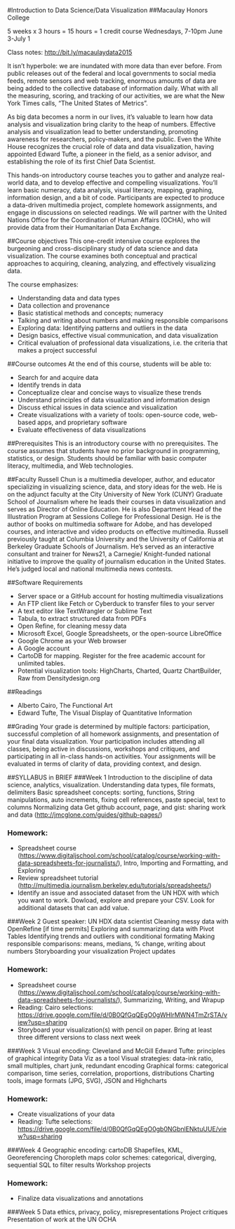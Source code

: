 #Introduction to Data Science/Data Visualization
##Macaulay Honors College

5 weeks x 3 hours = 15 hours = 1 credit course
Wednesdays, 7-10pm
June 3-July 1

Class notes: http://bit.ly/macaulaydata2015

It isn’t hyperbole: we are inundated with more data than ever before. From public releases out of the federal and local governments to social media feeds, remote sensors and web tracking, enormous amounts of data are being added to the collective database of information daily. What with all the measuring, scoring, and tracking of our activities, we are what the New York Times calls, “The United States of Metrics”. 

As big data becomes a norm in our lives, it’s valuable to learn how data analysis and visualization bring clarity to the heap of numbers. Effective analysis and visualization lead to better understanding, promoting awareness for researchers, policy-makers, and the public. Even the White House recognizes the crucial role of data and data visualization, having appointed Edward Tufte, a pioneer in the field, as a senior advisor, and establishing the role of its first Chief Data Scientist.

This hands-on introductory course teaches you to gather and analyze real-world data, and to develop effective and compelling visualizations. You’ll learn basic numeracy, data analysis, visual literacy, mapping, graphing, information design, and a bit of code. Participants are expected to produce a data-driven multimedia project, complete homework assignments, and engage in discussions on selected readings. We will partner with the United Nations Office for the Coordination of Human Affairs (OCHA), who will provide data from their Humanitarian Data Exchange. 

##Course objectives
This one-credit intensive course explores the burgeoning and cross-disciplinary study of data science and data visualization. The course examines both conceptual and practical approaches to acquiring, cleaning, analyzing, and effectively visualizing data.

The course emphasizes:
* Understanding data and data types
* Data collection and provenance
* Basic statistical methods and concepts; numeracy
* Talking and writing about numbers and making responsible comparisons
* Exploring data: Identifying patterns and outliers in the data
* Design basics, effective visual communication, and data visualization
* Critical evaluation of professional data visualizations, i.e. the criteria that makes a project successful

##Course outcomes
At the end of this course, students will be able to:
* Search for and acquire data
* Identify trends in data
* Conceptualize clear and concise ways to visualize these trends
* Understand principles of data visualization and information design
* Discuss ethical issues in data science and visualization
* Create visualizations with a variety of tools: open-source code, web-based apps, and proprietary software
* Evaluate effectiveness of data visualizations

##Prerequisites
This is an introductory course with no prerequisites. The course assumes that students have no prior background in programming, statistics, or design. Students should be familiar with basic computer literacy, multimedia, and Web technologies.

##Faculty
Russell Chun is a multimedia developer, author, and educator specializing in visualizing science, data, and story ideas for the web. He is on the adjunct faculty at the City University of New York (CUNY) Graduate School of Journalism where he leads their courses in data visualization and serves as Director of Online Education. He is also Department Head of the Illustration Program at Sessions College for Professional Design. He is the author of books on multimedia software for Adobe, and has developed courses, and interactive and video products on effective multimedia. Russell previously taught at Columbia University and the University of California at Berkeley Graduate Schools of Journalism. He’s served as an interactive consultant and trainer for News21, a Carnegie/ Knight-funded national initiative to improve the quality of journalism education in the United States. He’s judged local and national multimedia news contests.

##Software Requirements
* Server space or a GitHub account for hosting multimedia visualizations
* An FTP client like Fetch or Cyberduck to transfer files to your server
* A text editor like TextWrangler or Sublime Text
* Tabula, to extract structured data from PDFs
* Open Refine, for cleaning messy data
* Microsoft Excel, Google Spreadsheets, or the open-source LibreOffice
* Google Chrome as your Web browser
* A Google account
* CartoDB for mapping. Register for the free academic account for unlimited tables.
* Potential visualization tools: HighCharts, Charted, Quartz ChartBuilder, Raw from Densitydesign.org

##Readings
* Alberto Cairo, The Functional Art
* Edward Tufte, The Visual Display of Quantitative Information

##Grading
Your grade is determined by multiple factors: participation, successful completion of all homework assignments, and presentation of your final data visualization. Your participation includes attending all classes, being active in discussions, workshops and critiques, and participating in all in-class hands-on activities. Your assignments will be evaluated in terms of clarity of data, providing context, and design.

##SYLLABUS in BRIEF
###Week 1
Introduction to the discipline of data science, analytics, visualization.
Understanding data types, file formats, delimiters
Basic spreadsheet concepts: sorting, functions, String manipulations, auto increments, fixing cell references, paste special, text to columns
Normalizing data
Get github account, page, and gist: sharing work and data
(http://jmcglone.com/guides/github-pages/)

### Homework:
* Spreadsheet course (https://www.digitaljschool.com/school/catalog/course/working-with-data-spreadsheets-for-journalists/), Intro, Importing and Formatting, and Exploring
* Review spreadsheet tutorial (http://multimedia.journalism.berkeley.edu/tutorials/spreadsheets/)
* Identify an issue and associated dataset from the UN HDX with which you want to work. Dowload, explore and prepare your CSV. Look for additional datasets that can add value.

###Week 2
Guest speaker: UN HDX data scientist
Cleaning messy data with OpenRefine [if time permits]
Exploring and summarizing data with Pivot Tables
Identifying trends and outliers with conditional formating
Making responsible comparisons: means, medians, % change, writing about numbers
Storyboarding your visualization
Project updates
### Homework:
* Spreadsheet course (https://www.digitaljschool.com/school/catalog/course/working-with-data-spreadsheets-for-journalists/), Summarizing, Writing, and Wrapup
* Reading: Cairo selections: https://drive.google.com/file/d/0B0QfGqQEgO0gWHlrMWN4TmZrSTA/view?usp=sharing
* Storyboard your visualization(s) with pencil on paper. Bring at least three different versions to class next week

###Week 3
Visual encoding: Cleveland and McGill
Edward Tufte: principles of graphical integrity
Data Viz as a tool
Visual strategies: data-ink ratio, small multiples, chart junk, redundant encoding
Graphical forms: categorical comparison, time series, correlation, proportions, distributions
Charting tools, image formats (JPG, SVG), JSON and Highcharts
### Homework:
* Create visualizations of your data
* Reading: Tufte selections: https://drive.google.com/file/d/0B0QfGqQEgO0gb0NGbnlENktuUUE/view?usp=sharing

###Week 4
Geographic encoding: cartoDB
Shapefiles, KML, Georeferencing
Choropleth maps
color schemes: categorical, diverging, sequential
SQL to filter results
Workshop projects
### Homework:
* Finalize data visualizations and annotations


###Week 5
Data ethics, privacy, policy, misrepresentations
Project critiques
Presentation of work at the UN OCHA

